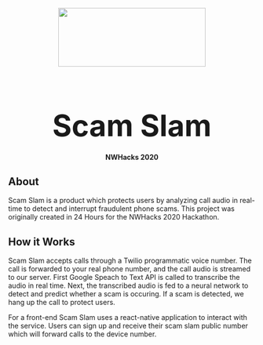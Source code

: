 
<p align="center">
  <img width="300" height="120" src="https://drive.google.com/uc?export=view&id=1pXQlqD8-T1IuCoMwZ9Eu1fYpS_IRiKr0">
</p>
<h2 align="center" style="font-size:60px; font-weight:bold; margin-bottom:0px"> Scam Slam </h2>
<h4 align="center"> NWHacks 2020  </h4>

## About
Scam Slam is a product which protects users by analyzing call audio in real-time to detect and interrupt fraudulent phone scams. This project was originally created in 24 Hours for the NWHacks 2020 Hackathon.

## How it Works
Scam Slam accepts calls through a Twilio programmatic voice number. The call is forwarded to your real phone number, and the call audio is streamed to our server. First Google Speach to Text API is called to transcribe the audio in real time. Next, the transcribed audio is fed to a neural network to detect and predict whether a scam is occuring. If a scam is detected, we hang up the call to protect users.

For a front-end Scam Slam uses a react-native application to interact with the service. Users can sign up and receive their scam slam public number which will forward calls to the device number.